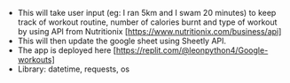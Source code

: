 - This will take user input (eg: I ran 5km and I swam 20 minutes) to keep track of workout routine, number of calories burnt and type of workout by using API from Nutritionix [https://www.nutritionix.com/business/api]
- This will then update the google sheet using Sheetly API.
- The app is deployed here [https://replit.com/@leonpython4/Google-workouts]
- Library: datetime, requests, os
